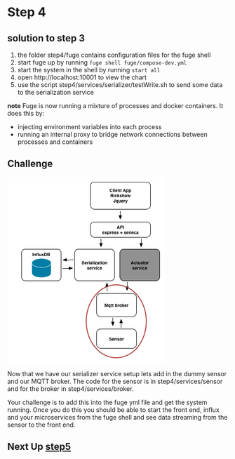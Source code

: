 # Step 4

## solution to step 3

1. the folder step4/fuge contains configuration files for the fuge shell
2. start fuge up by running `fuge shell fuge/compose-dev.yml`
3. start the system in the shell by running `start all`
4. open http://localhost:10001 to view the chart
5. use the script step4/services/serializer/testWrite.sh to send some data to the serialization service

__note__ Fuge is now running a mixture of processes and docker containers. It does this by:

* injecting environment variables into each process
* running an internal proxy to bridge network connections between processes and containers

## Challenge
![image](../docs/step4.png)

Now that we have our serializer service setup lets add in the dummy sensor and
our MQTT broker. The code for the sensor is in step4/services/sensor and for the
broker in step4/services/broker.

Your challenge is to add this into the fuge yml file and get the system running.
Once you do this you should be able to start the front end, influx and your
microservices from the fuge shell and see data streaming from the sensor to the
front end.

## Next Up [step5](../step5/README.md)
